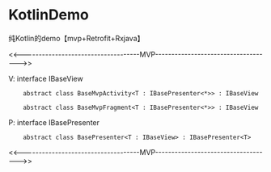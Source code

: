 # KotlinDemo
纯Kotlin的demo【mvp+Retrofit+Rxjava】

<<------------------------------------MVP------------------------------------>>

V:
    interface IBaseView

        abstract class BaseMvpActivity<T : IBasePresenter<*>> : IBaseView

        abstract class BaseMvpFragment<T : IBasePresenter<*>> : IBaseView




P:
    interface IBasePresenter<T>

        abstract class BasePresenter<T : IBaseView> : IBasePresenter<T>


<<------------------------------------MVP------------------------------------>>
